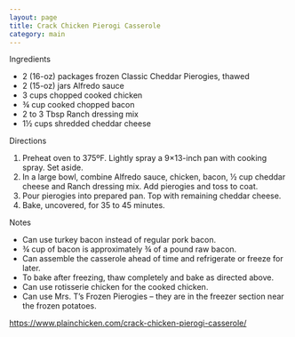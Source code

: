 ```yaml
---
layout: page
title: Crack Chicken Pierogi Casserole
category: main
---
```


Ingredients
* 2 (16-oz) packages frozen Classic Cheddar Pierogies, thawed
* 2 (15-oz) jars Alfredo sauce
* 3 cups chopped cooked chicken
* ¾ cup cooked chopped bacon
* 2 to 3 Tbsp Ranch dressing mix
* 1½ cups shredded cheddar cheese

Directions
1. Preheat oven to 375ºF. Lightly spray a 9×13-inch pan with cooking spray. Set aside.
2. In a large bowl, combine Alfredo sauce, chicken, bacon, ½ cup cheddar cheese and Ranch dressing mix. Add pierogies and toss to coat.
3. Pour pierogies into prepared pan. Top with remaining cheddar cheese.
4. Bake, uncovered, for 35 to 45 minutes.

Notes
* Can use turkey bacon instead of regular pork bacon.
* ¾ cup of bacon is approximately ¾ of a pound raw bacon.
* Can assemble the casserole ahead of time and refrigerate or freeze for later.
* To bake after freezing, thaw completely and bake as directed above.
* Can use rotisserie chicken for the cooked chicken.
* Can use Mrs. T’s Frozen Pierogies – they are in the freezer section near the frozen potatoes.

<https://www.plainchicken.com/crack-chicken-pierogi-casserole/>
